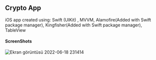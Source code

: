 ## Crypto App
iOS app created using:
Swift (UIKit) , 
MVVM,
Alamofire(Added with Swift package manager),
Kingfisher(Added with Swift package manager),
TableView

#### ScreenShots
![Ekran görüntüsü 2022-06-18 231414](https://user-images.githubusercontent.com/39503844/174456109-43cc5058-eb2e-41c6-b35b-35aac6c8dfd2.png)
